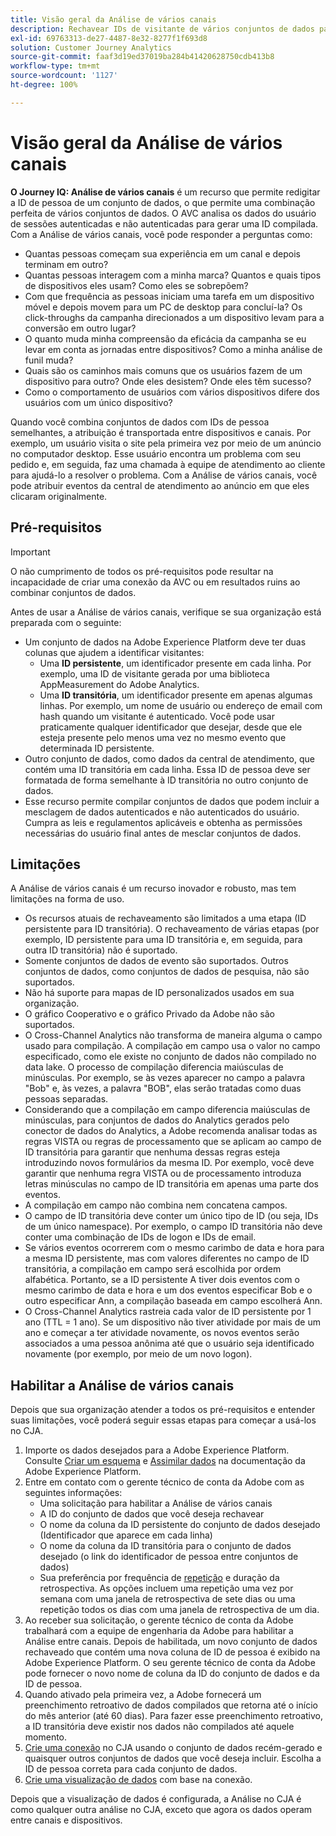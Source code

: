 ```yaml
---
title: Visão geral da Análise de vários canais
description: Rechavear IDs de visitante de vários conjuntos de dados para compilar visitantes.
exl-id: 69763313-de27-4487-8e32-8277f1f693d8
solution: Customer Journey Analytics
source-git-commit: faaf3d19ed37019ba284b41420628750cdb413b8
workflow-type: tm+mt
source-wordcount: '1127'
ht-degree: 100%

---
```


# Visão geral da Análise de vários canais

**O Journey IQ: Análise de vários canais** é um recurso que permite redigitar a ID de pessoa de um conjunto de dados, o que permite uma combinação perfeita de vários conjuntos de dados. O AVC analisa os dados do usuário de sessões autenticadas e não autenticadas para gerar uma ID compilada. Com a Análise de vários canais, você pode responder a perguntas como:

* Quantas pessoas começam sua experiência em um canal e depois terminam em outro?
* Quantas pessoas interagem com a minha marca? Quantos e quais tipos de dispositivos eles usam? Como eles se sobrepõem?
* Com que frequência as pessoas iniciam uma tarefa em um dispositivo móvel e depois movem para um PC de desktop para concluí-la? Os click-throughs da campanha direcionados a um dispositivo levam para a conversão em outro lugar?
* O quanto muda minha compreensão da eficácia da campanha se eu levar em conta as jornadas entre dispositivos? Como a minha análise de funil muda?
* Quais são os caminhos mais comuns que os usuários fazem de um dispositivo para outro? Onde eles desistem? Onde eles têm sucesso?
* Como o comportamento de usuários com vários dispositivos difere dos usuários com um único dispositivo?

Quando você combina conjuntos de dados com IDs de pessoa semelhantes, a atribuição é transportada entre dispositivos e canais. Por exemplo, um usuário visita o site pela primeira vez por meio de um anúncio no computador desktop. Esse usuário encontra um problema com seu pedido e, em seguida, faz uma chamada à equipe de atendimento ao cliente para ajudá-lo a resolver o problema. Com a Análise de vários canais, você pode atribuir eventos da central de atendimento ao anúncio em que eles clicaram originalmente.

## Pré-requisitos

>[!IMPORTANT]
>
>O não cumprimento de todos os pré-requisitos pode resultar na incapacidade de criar uma conexão da AVC ou em resultados ruins ao combinar conjuntos de dados.

Antes de usar a Análise de vários canais, verifique se sua organização está preparada com o seguinte:

* Um conjunto de dados na Adobe Experience Platform deve ter duas colunas que ajudem a identificar visitantes:
   * Uma **ID persistente**, um identificador presente em cada linha. Por exemplo, uma ID de visitante gerada por uma biblioteca AppMeasurement do Adobe Analytics.
   * Uma **ID transitória**, um identificador presente em apenas algumas linhas. Por exemplo, um nome de usuário ou endereço de email com hash quando um visitante é autenticado. Você pode usar praticamente qualquer identificador que desejar, desde que ele esteja presente pelo menos uma vez no mesmo evento que determinada ID persistente.
* Outro conjunto de dados, como dados da central de atendimento, que contém uma ID transitória em cada linha. Essa ID de pessoa deve ser formatada de forma semelhante à ID transitória no outro conjunto de dados.
* Esse recurso permite compilar conjuntos de dados que podem incluir a mesclagem de dados autenticados e não autenticados do usuário. Cumpra as leis e regulamentos aplicáveis e obtenha as permissões necessárias do usuário final antes de mesclar conjuntos de dados.

## Limitações

A Análise de vários canais é um recurso inovador e robusto, mas tem limitações na forma de uso.

* Os recursos atuais de rechaveamento são limitados a uma etapa (ID persistente para ID transitória). O rechaveamento de várias etapas (por exemplo, ID persistente para uma ID transitória e, em seguida, para outra ID transitória) não é suportado.
* Somente conjuntos de dados de evento são suportados. Outros conjuntos de dados, como conjuntos de dados de pesquisa, não são suportados.
* Não há suporte para mapas de ID personalizados usados em sua organização.
* O gráfico Cooperativo e o gráfico Privado da Adobe não são suportados.
* O Cross-Channel Analytics não transforma de maneira alguma o campo usado para compilação. A compilação em campo usa o valor no campo especificado, como ele existe no conjunto de dados não compilado no data lake. O processo de compilação diferencia maiúsculas de minúsculas. Por exemplo, se às vezes aparecer no campo a palavra &quot;Bob&quot; e, às vezes, a palavra &quot;BOB&quot;, elas serão tratadas como duas pessoas separadas.
* Considerando que a compilação em campo diferencia maiúsculas de minúsculas, para conjuntos de dados do Analytics gerados pelo conector de dados do Analytics, a Adobe recomenda analisar todas as regras VISTA ou regras de processamento que se aplicam ao campo de ID transitória para garantir que nenhuma dessas regras esteja introduzindo novos formulários da mesma ID. Por exemplo, você deve garantir que nenhuma regra VISTA ou de processamento introduza letras minúsculas no campo de ID transitória em apenas uma parte dos eventos.
* A compilação em campo não combina nem concatena campos.
* O campo de ID transitória deve conter um único tipo de ID (ou seja, IDs de um único namespace). Por exemplo, o campo ID transitória não deve conter uma combinação de IDs de logon e IDs de email.
* Se vários eventos ocorrerem com o mesmo carimbo de data e hora para a mesma ID persistente, mas com valores diferentes no campo de ID transitória, a compilação em campo será escolhida por ordem alfabética. Portanto, se a ID persistente A tiver dois eventos com o mesmo carimbo de data e hora e um dos eventos especificar Bob e o outro especificar Ann, a compilação baseada em campo escolherá Ann.
* O Cross-Channel Analytics rastreia cada valor de ID persistente por 1 ano (TTL = 1 ano). Se um dispositivo não tiver atividade por mais de um ano e começar a ter atividade novamente, os novos eventos serão associados a uma pessoa anônima até que o usuário seja identificado novamente (por exemplo, por meio de um novo logon).


## Habilitar a Análise de vários canais

Depois que sua organização atender a todos os pré-requisitos e entender suas limitações, você poderá seguir essas etapas para começar a usá-los no CJA.

1. Importe os dados desejados para a Adobe Experience Platform. Consulte [Criar um esquema](https://experienceleague.adobe.com/docs/experience-platform/xdm/tutorials/create-schema-ui.html?lang=pt-BR) e [Assimilar dados](https://experienceleague.adobe.com/docs/experience-platform/ingestion/home.html?lang=pt-BR) na documentação da Adobe Experience Platform.
1. Entre em contato com o gerente técnico de conta da Adobe com as seguintes informações:
   * Uma solicitação para habilitar a Análise de vários canais
   * A ID do conjunto de dados que você deseja rechavear
   * O nome da coluna da ID persistente do conjunto de dados desejado (Identificador que aparece em cada linha)
   * O nome da coluna da ID transitória para o conjunto de dados desejado (o link do identificador de pessoa entre conjuntos de dados)
   * Sua preferência por frequência de [repetição](replay.md) e duração da retrospectiva. As opções incluem uma repetição uma vez por semana com uma janela de retrospectiva de sete dias ou uma repetição todos os dias com uma janela de retrospectiva de um dia.
1. Ao receber sua solicitação, o gerente técnico de conta da Adobe trabalhará com a equipe de engenharia da Adobe para habilitar a Análise entre canais. Depois de habilitada, um novo conjunto de dados rechaveado que contém uma nova coluna de ID de pessoa é exibido na Adobe Experience Platform. O seu gerente técnico de conta da Adobe pode fornecer o novo nome de coluna da ID do conjunto de dados e da ID de pessoa.
1. Quando ativado pela primeira vez, a Adobe fornecerá um preenchimento retroativo de dados compilados que retorna até o início do mês anterior (até 60 dias). Para fazer esse preenchimento retroativo, a ID transitória deve existir nos dados não compilados até aquele momento.
1. [Crie uma conexão](../create-connection.md) no CJA usando o conjunto de dados recém-gerado e quaisquer outros conjuntos de dados que você deseja incluir. Escolha a ID de pessoa correta para cada conjunto de dados.
1. [Crie uma visualização de dados](/help/data-views/create-dataview.md) com base na conexão.

<!-- To do: Paragraph on backfill once product and marketing determine the best way forward. -->

Depois que a visualização de dados é configurada, a Análise no CJA é como qualquer outra análise no CJA, exceto que agora os dados operam entre canais e dispositivos.
